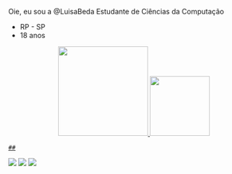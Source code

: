  Oie, eu sou a  @LuisaBeda
 Estudante de Ciências da Computação 
 - RP - SP 
 - 18 anos 

<div align="center">
  <a href="https://github.com/LuisaBeda">
  <img height="180em" src="https://github-readme-stats.vercel.app/api?username=LuisaBeda&show_icons=true&theme=cobalt&include_all_commits=true&count_private=true"/>
  <img height="120em" src="https://github-readme-stats.vercel.app/api/top-langs/?username=LuisaBeda&layout=compact&langs_count=7&theme=cobalt"/>
</div>
 
    ##
 
<div> 
 
  <a href="https://instagram.com/LuisaaBeda" target="_blank"><img src="https://img.shields.io/badge/-Instagram-%23E4405F?style=for-the-badge&logo=instagram&logoColor=white" target="_blank"></a>
  <a href = "mailto:luisabeda@gmail.com"><img src="https://img.shields.io/badge/-Gmail-%23333?style=for-the-badge&logo=gmail&logoColor=white" target="_blank"></a>
  <a href="https://www.linkedin.com/in/luisa-de-souza-beda" target="_blank"><img src="https://img.shields.io/badge/-LinkedIn-%230077B5?style=for-the-badge&logo=linkedin&logoColor=white" target="_blank"></a> 
  </div> 


